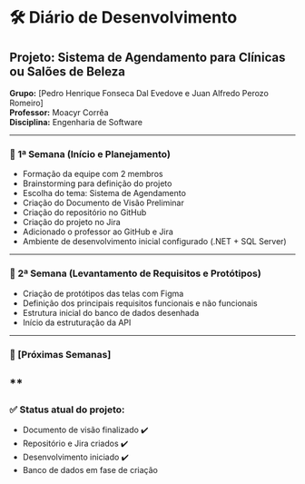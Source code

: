 # 🛠️ Diário de Desenvolvimento

## Projeto: Sistema de Agendamento para Clínicas ou Salões de Beleza
**Grupo:** [Pedro Henrique Fonseca Dal Evedove e Juan Alfredo Perozo Romeiro]  
**Professor:** Moacyr Corrêa  
**Disciplina:** Engenharia de Software  

---

### 📅 1ª Semana (Início e Planejamento)

- Formação da equipe com 2 membros
- Brainstorming para definição do projeto
- Escolha do tema: Sistema de Agendamento
- Criação do Documento de Visão Preliminar
- Criação do repositório no GitHub
- Criação do projeto no Jira
- Adicionado o professor ao GitHub e Jira
- Ambiente de desenvolvimento inicial configurado (.NET + SQL Server)

---

### 📅 2ª Semana (Levantamento de Requisitos e Protótipos)

- Criação de protótipos das telas com Figma
- Definição dos principais requisitos funcionais e não funcionais
- Estrutura inicial do banco de dados desenhada
- Início da estruturação da API

---

### 📅 [Próximas Semanas]

**
---

### ✅ Status atual do projeto:

- Documento de visão finalizado ✔️  
- Repositório e Jira criados ✔️  
- Desenvolvimento iniciado ✔️  
- Banco de dados em fase de criação  
